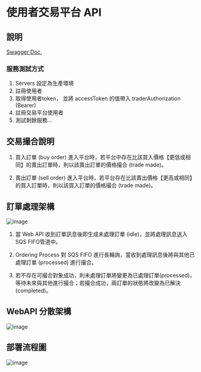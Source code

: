 # 使用者交易平台 API

## 說明

[Swagger Doc.](https://card-platform.phillyzone.info/api/v1/docs/)

### 服務測試方式

1. Servers 設定為生產環境
2. 註冊使用者
3. 取得使用者token， 並將 accessToken 的值帶入 traderAuthorization (Bearer)
4. 註冊交易平台使用者
5. 測試剩餘服務...

## 交易撮合說明

1. 買入訂單 (buy order) 進入平台時，若平台中存在比該買入價格【更低或相同】的賣出訂單時，則以該賣出訂單的價格撮合 (trade made)。

2. 賣出訂單 (sell order) 進入平台時，若平台存在比該賣出價格【更高或相同】的買入訂單時，則以該買入訂單的價格撮合 (trade made)。


## 訂單處理架構

![image](https://github.com/chienaeae/card-platform-webapi/blob/feature/viewCardAPI/pic/order_process_graph.jpg)


1. 當 Web API 收到訂單訊息後即生成未處理訂單 (idle)，並將處理訊息送入 SQS FIFO管道中。

2. Ordering Process 對 SQS FIFO 進行長輪詢，當收到處理訊息後將與其他已處理訂單 (processed) 進行撮合。

3. 若不存在可撮合對象成功，則未處理訂單將變更為已處理訂單(processed)，等待未來與其他進行撮合；若撮合成功，兩訂單的狀態將改變為已解決 (completed)。

## WebAPI 分散架構


![image](https://github.com/chienaeae/card-platform-webapi/blob/feature/viewCardAPI/pic/api_structure_graph.jpg)


## 部署流程圖


![image](https://github.com/chienaeae/card-platform-webapi/blob/feature/viewCardAPI/pic/api_cicd_graph.jpg)

